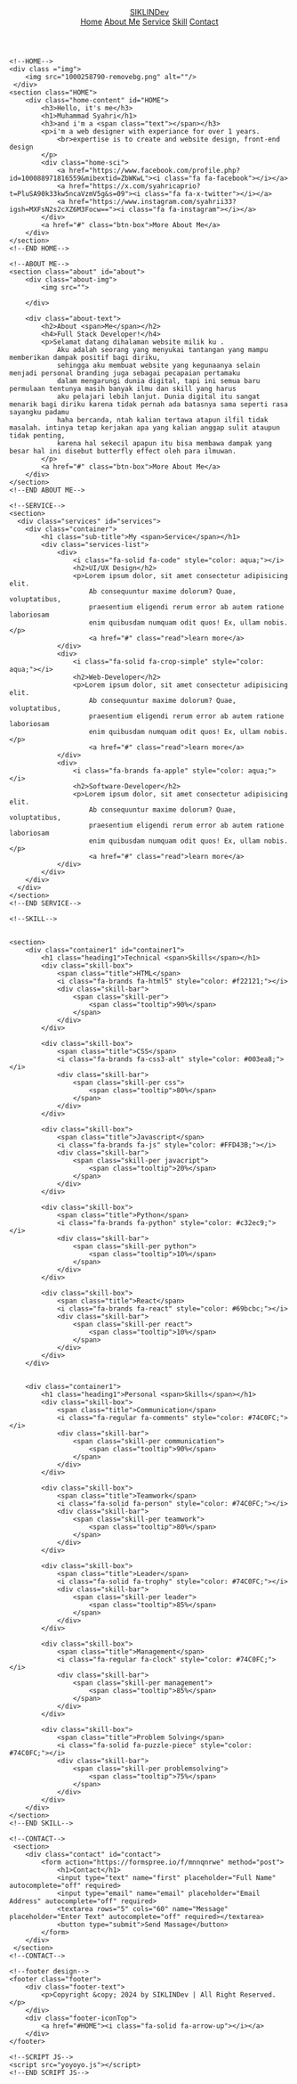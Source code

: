 <!DOCTYPE html>
<html lang="en">

<head>
    <meta charset="UTF-8">
    <meta name="viewport" content="width=device-width, initial-scale=1.0">
    <title>portofolio</title>
    <link rel="stylesheet" href="yoyoyo.css">
    <link href="https://kit.fontawesome.com/1b33ed5d33.css" crossorigin="anonymous" rel="stylesheet">
          <script src="https://kit.fontawesome.com/1b33ed5d33.js" crossorigin="anonymous"></script>
          <script src="https://cdnjs.cloudflare.com/ajax/libs/typed.js/2.0.10/typed.js"></script>
</head>

<body>
    <!--NAVIGATION-->
    <header class="header">
        <a href="#" class="logo">SIKLINDev</a>
        <nav class="navbar">
            <a href="#HOME" style="--i:1" class="active">Home</a>
            <a href="#about" style="--i:2" class="">About Me</a>
            <a href="#services" style="--i:3">Service</a>
            <a href="#container1" style="--i:4">Skill</a>
            <a href="#contact" style="--i:5">Contact</a>
        </nav>
    </header>
    <!--END NAVIGATION-->

    <!--HOME-->
    <div class ="img">
        <img src="1000258790-removebg.png" alt=""/>
     </div>
    <section class="HOME">
        <div class="home-content" id="HOME">
            <h3>Hello, it's me</h3>
            <h1>Muhammad Syahri</h1>
            <h3>and i'm a <span class="text"></span></h3>
            <p>i'm a web designer with experiance for over 1 years.
                <br>expertise is to create and website design, front-end design
            </p>
            <div class="home-sci">
                <a href="https://www.facebook.com/profile.php?id=100088971816559&mibextid=ZbWKwL"><i class="fa fa-facebook"></i></a>
                <a href="https://x.com/syahricaprio?t=PluSA90k33kw5ncaVzmV5g&s=09"><i class="fa fa-x-twitter"></i></a>
                <a href="https://www.instagram.com/syahrii33?igsh=MXFsN2s2cXZ6M3Focw=="><i class="fa fa-instagram"></i></a>
            </div>
            <a href="#" class="btn-box">More About Me</a>
        </div>
    </section>
    <!--END HOME-->

    <!--ABOUT ME-->
    <section class="about" id="about">
        <div class="about-img">
            <img src="">
            
        </div>

        <div class="about-text">
            <h2>About <span>Me</span></h2>
            <h4>Full Stack Developer!</h4>
            <p>Selamat datang dihalaman website milik ku . 
                Aku adalah seorang yang menyukai tantangan yang mampu memberikan dampak positif bagi diriku, 
                sehingga aku membuat website yang kegunaanya selain menjadi personal branding juga sebagai pecapaian pertamaku
                dalam mengarungi dunia digital, tapi ini semua baru permulaan tentunya masih banyak ilmu dan skill yang harus 
                aku pelajari lebih lanjut. Dunia digital itu sangat menarik bagi diriku karena tidak pernah ada batasnya sama seperti rasa sayangku padamu
                haha bercanda, ntah kalian tertawa atapun ilfil tidak masalah. intinya tetap kerjakan apa yang kalian anggap sulit ataupun tidak penting,
                karena hal sekecil apapun itu bisa membawa dampak yang besar hal ini disebut butterfly effect oleh para ilmuwan. 
            </p>
            <a href="#" class="btn-box">More About Me</a>
        </div>   
    </section>
    <!--END ABOUT ME-->

    <!--SERVICE-->
    <section>
      <div class="services" id="services">
        <div class="container">
            <h1 class="sub-title">My <span>Service</span></h1>
            <div class="services-list">
                <div>
                    <i class="fa-solid fa-code" style="color: aqua;"></i>
                    <h2>UI/UX Design</h2>
                    <p>Lorem ipsum dolor, sit amet consectetur adipisicing elit.
                        Ab consequuntur maxime dolorum? Quae, voluptatibus, 
                        praesentium eligendi rerum error ab autem ratione laboriosam 
                        enim quibusdam numquam odit quos! Ex, ullam nobis.</p>
                        <a href="#" class="read">learn more</a>
                </div>
                <div>
                    <i class="fa-solid fa-crop-simple" style="color: aqua;"></i>
                    <h2>Web-Developer</h2>
                    <p>Lorem ipsum dolor, sit amet consectetur adipisicing elit.
                        Ab consequuntur maxime dolorum? Quae, voluptatibus, 
                        praesentium eligendi rerum error ab autem ratione laboriosam 
                        enim quibusdam numquam odit quos! Ex, ullam nobis.</p>
                        <a href="#" class="read">learn more</a>
                </div>
                <div>
                    <i class="fa-brands fa-apple" style="color: aqua;"></i>
                    <h2>Software-Developer</h2>
                    <p>Lorem ipsum dolor, sit amet consectetur adipisicing elit.
                        Ab consequuntur maxime dolorum? Quae, voluptatibus, 
                        praesentium eligendi rerum error ab autem ratione laboriosam 
                        enim quibusdam numquam odit quos! Ex, ullam nobis.</p>
                        <a href="#" class="read">learn more</a>
                </div>
            </div>
        </div>
      </div>
    </section>
    <!--END SERVICE-->
    
    <!--SKILL-->
    
   
    <section>
        <div class="container1" id="container1">
            <h1 class="heading1">Technical <span>Skills</span></h1>
            <div class="skill-box">
                <span class="title">HTML</span>
                <i class="fa-brands fa-html5" style="color: #f22121;"></i>
                <div class="skill-bar">
                    <span class="skill-per">
                        <span class="tooltip">90%</span>
                    </span>
                </div>
            </div>

            <div class="skill-box">
                <span class="title">CSS</span>
                <i class="fa-brands fa-css3-alt" style="color: #003ea8;"></i>
                <div class="skill-bar">
                    <span class="skill-per css">
                        <span class="tooltip">80%</span>
                    </span>
                </div>
            </div>

            <div class="skill-box">
                <span class="title">Javascript</span>
                <i class="fa-brands fa-js" style="color: #FFD43B;"></i>
                <div class="skill-bar">
                    <span class="skill-per javacript">
                        <span class="tooltip">20%</span>
                    </span>
                </div>
            </div>

            <div class="skill-box">
                <span class="title">Python</span>
                <i class="fa-brands fa-python" style="color: #c32ec9;"></i>
                <div class="skill-bar">
                    <span class="skill-per python">
                        <span class="tooltip">10%</span>
                    </span>
                </div>
            </div>

            <div class="skill-box">
                <span class="title">React</span>
                <i class="fa-brands fa-react" style="color: #69bcbc;"></i>
                <div class="skill-bar">
                    <span class="skill-per react">
                        <span class="tooltip">10%</span>
                    </span>
                </div>
            </div>
        </div>


        <div class="container1">
            <h1 class="heading1">Personal <span>Skills</span></h1>
            <div class="skill-box">
                <span class="title">Communication</span>
                <i class="fa-regular fa-comments" style="color: #74C0FC;"></i>
                <div class="skill-bar">
                    <span class="skill-per communication">
                        <span class="tooltip">90%</span>
                    </span>
                </div>
            </div>

            <div class="skill-box">
                <span class="title">Teamwork</span>
                <i class="fa-solid fa-person" style="color: #74C0FC;"></i>
                <div class="skill-bar">
                    <span class="skill-per teamwork">
                        <span class="tooltip">80%</span>
                    </span>
                </div>
            </div>

            <div class="skill-box">
                <span class="title">Leader</span>
                <i class="fa-solid fa-trophy" style="color: #74C0FC;"></i>
                <div class="skill-bar">
                    <span class="skill-per leader">
                        <span class="tooltip">85%</span>
                    </span>
                </div>
            </div>

            <div class="skill-box">
                <span class="title">Management</span>
                <i class="fa-regular fa-clock" style="color: #74C0FC;"></i>
                <div class="skill-bar">
                    <span class="skill-per management">
                        <span class="tooltip">85%</span>
                    </span>
                </div>
            </div>

            <div class="skill-box">
                <span class="title">Problem Solving</span>
                <i class="fa-solid fa-puzzle-piece" style="color: #74C0FC;"></i>
                <div class="skill-bar">
                    <span class="skill-per problemsolving">
                        <span class="tooltip">75%</span>
                    </span>
                </div>
            </div>
        </div>
    </section>
    <!--END SKILL-->

    <!--CONTACT-->
     <section>
        <div class="contact" id="contact">
            <form action="https://formspree.io/f/mnnqnrwe" method="post">
                <h1>Contact</h1>
                <input type="text" name="first" placeholder="Full Name" autocomplete="off" required>
                <input type="email" name="email" placeholder="Email Address" autocomplete="off" required>
                <textarea rows="5" cols="60" name="Message" placeholder="Enter Text" autocomplete="off" required></textarea>
                <button type="submit">Send Massage</button>
            </form>
        </div>
     </section>
    <!--CONTACT-->

    <!--footer design-->
    <footer class="footer">
        <div class="footer-text">
            <p>Copyright &copy; 2024 by SIKLINDev | All Right Reserved.</p>
        </div>
        <div class="footer-iconTop">
            <a href="#HOME"><i class="fa-solid fa-arrow-up"></i></a>
        </div>
    </footer>

    <!--SCRIPT JS-->
    <script src="yoyoyo.js"></script>
    <!--END SCRIPT JS-->
</body>

</html>
